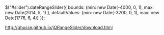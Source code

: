 <article style="padding:50px 20px">

<div id="slider"></div>

</article>

$("#slider").dateRangeSlider({
    bounds: {min: new Date(-4000, 0, 1),
             max: new Date(2014, 5, 1)
            },
    defaultValues: {min: new Date(-3200, 0, 1),
              max: new Date(1776, 6, 4)}
});

http://ghusse.github.io/jQRangeSlider/download.html
